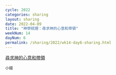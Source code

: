 ```yaml
---
cycle: 2022
categories: sharing
layout: sharing
date: 2022-04-09
title: "神學梳理：尋求神的心意和帶領"
weekNum: 14
dayNum: 6
permalink: /sharing/2022/wk14-day6-sharing.html
---
```


[尋求神的心意和帶領](https://eccseattle.github.io/media/sharing/2022/wk014/2022-04-09-bin.m4a)

`小錢`
